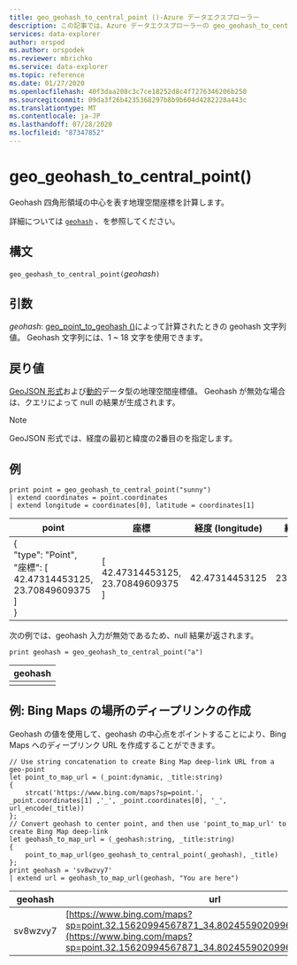 ```yaml
---
title: geo_geohash_to_central_point ()-Azure データエクスプローラー
description: この記事では、Azure データエクスプローラーの geo_geohash_to_central_point () について説明します。
services: data-explorer
author: orspod
ms.author: orspodek
ms.reviewer: mbrichko
ms.service: data-explorer
ms.topic: reference
ms.date: 01/27/2020
ms.openlocfilehash: 40f3daa208c3c7ce18252d8c4f7276346206b250
ms.sourcegitcommit: 09da3f26b4235368297b8b9b604d4282228a443c
ms.translationtype: MT
ms.contentlocale: ja-JP
ms.lasthandoff: 07/28/2020
ms.locfileid: "87347852"
---
```

# <a name="geo_geohash_to_central_point"></a>geo_geohash_to_central_point()

Geohash 四角形領域の中心を表す地理空間座標を計算します。

詳細については [`geohash`](https://en.wikipedia.org/wiki/Geohash) 、を参照してください。  

## <a name="syntax"></a>構文

`geo_geohash_to_central_point(`*geohash*`)`

## <a name="arguments"></a>引数

*geohash*: [geo_point_to_geohash ()](geo-point-to-geohash-function.md)によって計算されたときの geohash 文字列値。 Geohash 文字列には、1 ~ 18 文字を使用できます。

## <a name="returns"></a>戻り値

[GeoJSON 形式](https://tools.ietf.org/html/rfc7946)および[動的](./scalar-data-types/dynamic.md)データ型の地理空間座標値。 Geohash が無効な場合は、クエリによって null の結果が生成されます。

> [!NOTE]
> GeoJSON 形式では、経度の最初と緯度の2番目のを指定します。

## <a name="examples"></a>例

<!-- csl: https://help.kusto.windows.net/Samples -->
```kusto
print point = geo_geohash_to_central_point("sunny")
| extend coordinates = point.coordinates
| extend longitude = coordinates[0], latitude = coordinates[1]
```

|point|座標|経度 (longitude)|緯度 (latitude)|
|---|---|---|---|
|{<br>  "type": "Point",<br>  "座標": [<br>    42.47314453125,<br>    23.70849609375<br>  ]<br>}|[<br>  42.47314453125,<br>  23.70849609375<br>]|42.47314453125|23.70849609375|

次の例では、geohash 入力が無効であるため、null 結果が返されます。

<!-- csl: https://help.kusto.windows.net/Samples -->
```kusto
print geohash = geo_geohash_to_central_point("a")
```

|geohash|
|---|
||

## <a name="example-creating-location-deep-links-for-bing-maps"></a>例: Bing Maps の場所のディープリンクの作成

Geohash の値を使用して、geohash の中心点をポイントすることにより、Bing Maps へのディープリンク URL を作成することができます。

<!-- csl: https://help.kusto.windows.net/Samples -->
```kusto
// Use string concatenation to create Bing Map deep-link URL from a geo-point
let point_to_map_url = (_point:dynamic, _title:string) 
{
    strcat('https://www.bing.com/maps?sp=point.', _point.coordinates[1] ,'_', _point.coordinates[0], '_', url_encode(_title)) 
};
// Convert geohash to center point, and then use 'point_to_map_url' to create Bing Map deep-link
let geohash_to_map_url = (_geohash:string, _title:string)
{
    point_to_map_url(geo_geohash_to_central_point(_geohash), _title)
};
print geohash = 'sv8wzvy7'
| extend url = geohash_to_map_url(geohash, "You are here")
```

|geohash|url|
|---|---|
|sv8wzvy7|[https://www.bing.com/maps?sp=point.32.15620994567871_34.80245590209961_You+are+here](https://www.bing.com/maps?sp=point.32.15620994567871_34.80245590209961_You+are+here)|
